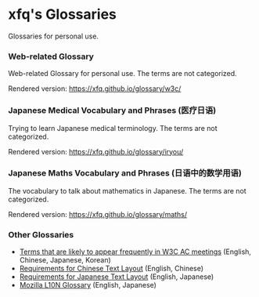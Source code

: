 # xfq's Glossaries

Glossaries for personal use.

### Web-related Glossary

Web-related Glossary for personal use. The terms are not categorized.

Rendered version: https://xfq.github.io/glossary/w3c/

### Japanese Medical Vocabulary and Phrases (医疗日语)

Trying to learn Japanese medical terminology. The terms are not categorized.

Rendered version: https://xfq.github.io/glossary/iryou/

### Japanese Maths Vocabulary and Phrases (日语中的数学用语)

The vocabulary to talk about mathematics in Japanese. The terms are not categorized.

Rendered version: https://xfq.github.io/glossary/maths/

### Other Glossaries

* [Terms that are likely to appear frequently in W3C AC meetings](https://www.w3.org/2020/05/words) (English, Chinese, Japanese, Korean)
* [Requirements for Chinese Text Layout](https://w3c.github.io/clreq/#glossary) (English, Chinese)
* [Requirements for Japanese Text Layout](https://w3c.github.io/jlreq/#terminology) (English, Japanese)
* [Mozilla L10N Glossary](https://github.com/mozilla-japan/translation/wiki/Mozilla-L10N-Glossary) (English, Japanese)
